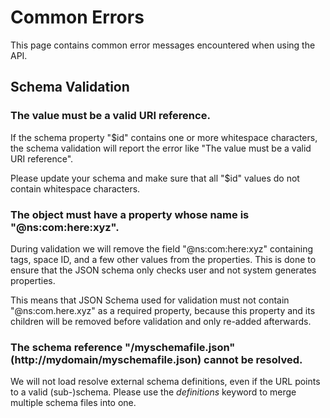 # Common Errors

This page contains common error messages encountered when using the API.

## Schema Validation

### The value must be a valid URI reference.

If the schema property "$id" contains one or more whitespace characters, the
schema validation will report the error like "The value must be a valid URI
reference".

Please update your schema and make sure that all "$id" values do not contain
whitespace characters.

### The object must have a property whose name is "@ns:com:here:xyz".

During validation we will remove the field "@ns:com:here:xyz" containing
tags, space ID, and a few other values from the properties. This is done
to ensure that the JSON schema only checks user and not system generates
properties.

This means that JSON Schema used for validation must not contain
"@ns:com.here.xyz" as a required property, because this property and its
children will be removed before validation and only re-added afterwards.

### The schema reference "/myschemafile.json"(http://mydomain/myschemafile.json) cannot be resolved.

We will not load resolve external schema definitions, even if the URL points
to a valid (sub-)schema. Please use the *definitions* keyword to merge multiple
schema files into one.